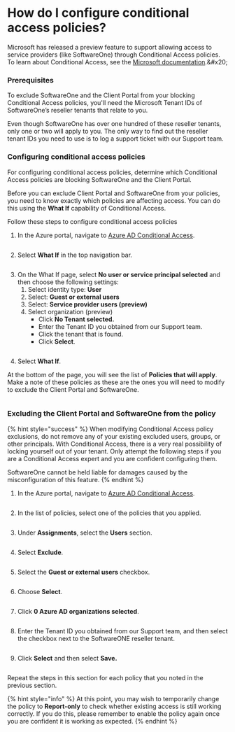 # How do I configure conditional access policies?

Microsoft has released a preview feature to support allowing access to service providers (like SoftwareOne) through Conditional Access policies. To learn about Conditional Access, see the [Microsoft documentation](https://learn.microsoft.com/en-us/azure/active-directory/external-identities/authentication-conditional-access#conditional-access-for-external-users.).&#x20;

### Prerequisites <a href="#prerequisites" id="prerequisites"></a>

To exclude SoftwareOne and the Client Portal from your blocking Conditional Access policies, you'll need the Microsoft Tenant IDs of SoftwareOne’s reseller tenants that relate to you.&#x20;

Even though SoftwareOne has over one hundred of these reseller tenants, only one or two will apply to you. The only way to find out the reseller tenant IDs you need to use is to log a support ticket with our Support team.

### Configuring conditional access policies <a href="#configure-conditional-access" id="configure-conditional-access"></a>

For configuring conditional access policies, determine which Conditional Access policies are blocking SoftwareOne and the Client Portal.&#x20;

Before you can exclude Client Portal and SoftwareOne from your policies, you need to know exactly which policies are affecting access. You can do this using the **What If** capability of Conditional Access.

Follow these steps to configure conditional access policies

1. In the Azure portal, navigate to [Azure AD Conditional Access](https://portal.azure.com/#view/Microsoft_AAD_ConditionalAccess/ConditionalAccessBlade/~/Policies).&#x20;

<figure><img src="../../.gitbook/assets/Azure AD Conditional Access.png" alt=""><figcaption></figcaption></figure>

2. Select **What If** in the top navigation bar.&#x20;

<figure><img src="../../.gitbook/assets/what-if.png" alt=""><figcaption></figcaption></figure>

3. On the What If page, select **No user or service principal selected** and then choose the following settings:
   1. Select identity type: **User**
   2. Select: **Guest or external users**
   3. Select: **Service provider users (preview)**
   4. Select organization (preview)
      * Click **No Tenant selected.**
      * Enter the Tenant ID you obtained from our Support team.
      * Click the tenant that is found.
      * Click **Select**.

<figure><img src="../../.gitbook/assets/what-if-1.png" alt=""><figcaption></figcaption></figure>

4. Select **What If**.

At the bottom of the page, you will see the list of **Policies that will apply**. Make a note of these policies as these are the ones you will need to modify to exclude the Client Portal and SoftwareOne.

<figure><img src="../../.gitbook/assets/Policies that will apply.png" alt=""><figcaption></figcaption></figure>

### Excluding the Client Portal and SoftwareOne from the policy <a href="#exclude-pyracloud-and-softwareone-from-a-policy" id="exclude-pyracloud-and-softwareone-from-a-policy"></a>

{% hint style="success" %}
When modifying Conditional Access policy exclusions, do not remove any of your existing excluded users, groups, or other principals. With Conditional Access, there is a very real possibility of locking yourself out of your tenant. Only attempt the following steps if you are a Conditional Access expert and you are confident configuring them.

SoftwareOne cannot be held liable for damages caused by the misconfiguration of this feature.
{% endhint %}

1. In the Azure portal, navigate to [Azure AD Conditional Access](https://portal.azure.com/#view/Microsoft_AAD_ConditionalAccess/ConditionalAccessBlade/~/Policies).

<figure><img src="../../.gitbook/assets/image (544).png" alt=""><figcaption></figcaption></figure>

2. In the list of policies, select one of the policies that you applied.

<figure><img src="../../.gitbook/assets/image (545).png" alt=""><figcaption></figcaption></figure>

3. Under **Assignments**, select the **Users** section.&#x20;

<figure><img src="../../.gitbook/assets/image (546).png" alt=""><figcaption></figcaption></figure>

4. Select **Exclude**.

<figure><img src="../../.gitbook/assets/image (547).png" alt=""><figcaption></figcaption></figure>

5. Select the **Guest or external users** checkbox.&#x20;

<figure><img src="../../.gitbook/assets/image (548).png" alt=""><figcaption></figcaption></figure>

6. Choose **Select**.&#x20;

<figure><img src="../../.gitbook/assets/image (549).png" alt=""><figcaption></figcaption></figure>

7. Click **0 Azure AD organizations selected**.&#x20;

<figure><img src="../../.gitbook/assets/image (550).png" alt=""><figcaption></figcaption></figure>

8. Enter the Tenant ID you obtained from our Support team, and then select the checkbox next to the SoftwareONE reseller tenant.&#x20;

<figure><img src="../../.gitbook/assets/image (551).png" alt=""><figcaption></figcaption></figure>

9. Click **Select** and then select **Save.**&#x20;

<figure><img src="../../.gitbook/assets/image (649).png" alt=""><figcaption></figcaption></figure>

Repeat the steps in this section for each policy that you noted in the previous section.

{% hint style="info" %}
At this point, you may wish to temporarily change the policy to **Report-only** to check whether existing access is still working correctly. If you do this, please remember to enable the policy again once you are confident it is working as expected.
{% endhint %}
